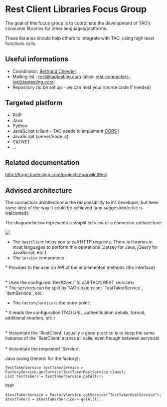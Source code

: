 <!--
created_at: '2013-10-15 11:34:08'
updated_at: '2013-10-17 10:52:12'
authors:
    - 'Bertrand Chevrier'
tags:
    - 'Contribution Focus Groups'
-->

Rest Client Libraries Focus Group
=================================

The goal of this focus group is to coordinate the development of TAO’s consumer libraries for other languages/platforms.<br/>

These libraries should help others to integrate with TAO, using high level functions calls.

Useful informations
-------------------

-   Coordinator: [Bertrand Chevrier](../resources/bertrand@taotesting.com)
-   Mailing list : rest@taotesting.com (alias: rest-connectors-list@taotesting.com)
-   Repository (to be set up - we can host your source code if needed)

Targeted platform
-----------------

-   PHP
-   Java
-   Python
-   JavaScript (client - TAO needs to implement [CORS](http://enable-cors.org/) )
-   JavaScript (server/node.js)
-   C\#/.NET
-   …

Related documentation
---------------------

http://forge.taotesting.com/projects/tao/wiki/Rest

Advised architecture
--------------------

The connectors architecture is the responsibility to it’s developer, but here some idea of the way it could be achieved (any suggestion/critic is welcomed).

The diagram below represents a simplified view of a connector architecture:

![](http://forge.taotesting.com/attachments/download/2622/rest-arch.png)

-   The `RestClient` helps you to call HTTP requests. There is libraries in most languages to perform this operations (Jersey for Java, jQuery for JavaScript, etc.)
-   The `Service` components :

\* Provides to the user an API of the implemented methods (the interface)<br/>

 <br/>
* Uses the configured `RestClient` to call TAO’s REST services\
 <br/>
* The services can be split by TAO’s extension: `TestTakerService`, `ItemService`, etc.

-   The `FactoryService` is the entry point :

\* It reads the configuration (TAO URL, authentication details, format, additional headers, etc.)<br/>

 <br/>
* Instantiate the `RestClient` (usually a good practice is to keep the same instance of the `RestClient` across all calls, even though between services)<br/>

 <br/>
* Instantiate the requested `Service`

Java (using Generic for the factory):

    TestTakerService testTakerService = FactoryService.getService(TestTakerRestService.class);
    List testTakers = testTakerService.getAll();

PHP

    $testTakerService = FactoryService.getService("TestTakerRestService");
    $testTakers = $testTakerService->.getAll();

